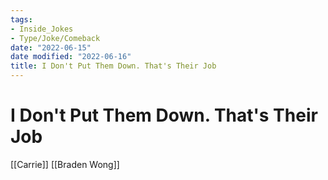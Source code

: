 ```yaml
---
tags:
- Inside_Jokes
- Type/Joke/Comeback
date: "2022-06-15"
date modified: "2022-06-16"
title: I Don't Put Them Down. That's Their Job
---
```


# I Don't Put Them Down. That's Their Job
[[Carrie]]
[[Braden Wong]]
